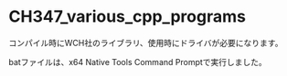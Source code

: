 # CH347_various_cpp_programs

コンパイル時にWCH社のライブラリ、使用時にドライバが必要になります。

batファイルは、x64 Native Tools Command Promptで実行しました。
